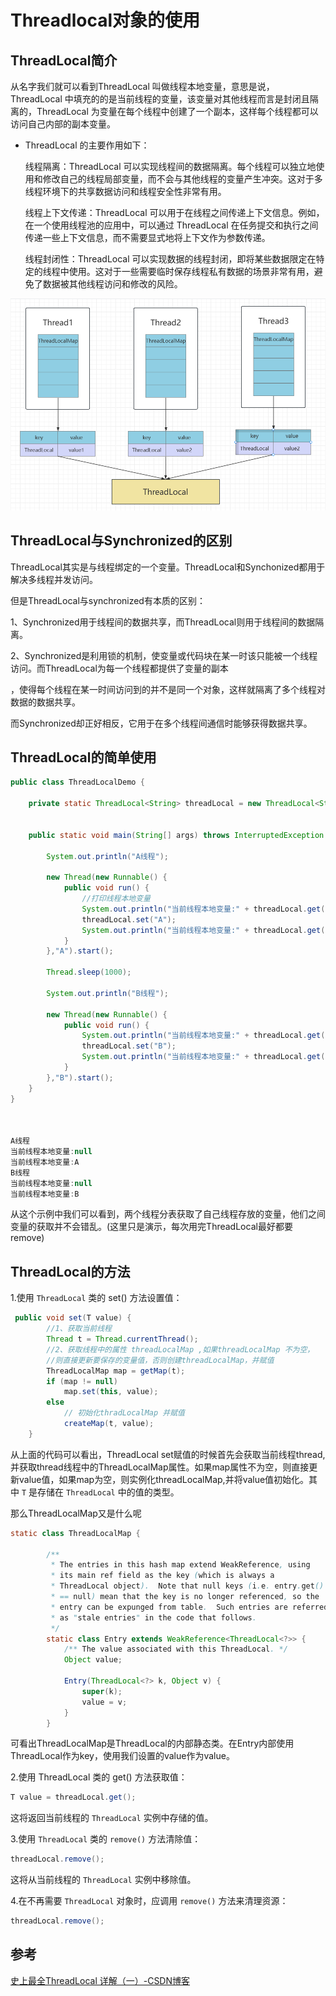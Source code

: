 # Threadlocal对象的使用

## ThreadLocal简介

从名字我们就可以看到ThreadLocal 叫做线程本地变量，意思是说，ThreadLocal 中填充的的是当前线程的变量，该变量对其他线程而言是封闭且隔离的，ThreadLocal 为变量在每个线程中创建了一个副本，这样每个线程都可以访问自己内部的副本变量。

- ThreadLocal 的主要作用如下：

  

  线程隔离：ThreadLocal 可以实现线程间的数据隔离。每个线程可以独立地使用和修改自己的线程局部变量，而不会与其他线程的变量产生冲突。这对于多线程环境下的共享数据访问和线程安全性非常有用。

  

  线程上下文传递：ThreadLocal 可以用于在线程之间传递上下文信息。例如，在一个使用线程池的应用中，可以通过 ThreadLocal 在任务提交和执行之间传递一些上下文信息，而不需要显式地将上下文作为参数传递。

  

  线程封闭性：ThreadLocal 可以实现数据的线程封闭，即将某些数据限定在特定的线程中使用。这对于一些需要临时保存线程私有数据的场景非常有用，避免了数据被其他线程访问和修改的风险。



![image-20231025202311085](https://raw.githubusercontent.com/DecZeroTwo/blogimage/main/images/202310252023152.png)



## ThreadLocal与Synchronized的区别

ThreadLocal<T>其实是与线程绑定的一个变量。ThreadLocal和Synchonized都用于解决多线程并发访问。

但是ThreadLocal与synchronized有本质的区别：

1、Synchronized用于线程间的数据共享，而ThreadLocal则用于线程间的数据隔离。

2、Synchronized是利用锁的机制，使变量或代码块在某一时该只能被一个线程访问。而ThreadLocal为每一个线程都提供了变量的副本

，使得每个线程在某一时间访问到的并不是同一个对象，这样就隔离了多个线程对数据的数据共享。

而Synchronized却正好相反，它用于在多个线程间通信时能够获得数据共享。




## ThreadLocal的简单使用

```java
public class ThreadLocalDemo {

    private static ThreadLocal<String> threadLocal = new ThreadLocal<String>();


    public static void main(String[] args) throws InterruptedException {

        System.out.println("A线程");

        new Thread(new Runnable() {
            public void run() {
                //打印线程本地变量
                System.out.println("当前线程本地变量:" + threadLocal.get());
                threadLocal.set("A");
                System.out.println("当前线程本地变量:" + threadLocal.get());
            }
        },"A").start();

        Thread.sleep(1000);

        System.out.println("B线程");

        new Thread(new Runnable() {
            public void run() {
                System.out.println("当前线程本地变量:" + threadLocal.get());
                threadLocal.set("B");
                System.out.println("当前线程本地变量:" + threadLocal.get());
            }
        },"B").start();
    }
}



A线程
当前线程本地变量:null
当前线程本地变量:A
B线程
当前线程本地变量:null
当前线程本地变量:B
```



从这个示例中我们可以看到，两个线程分表获取了自己线程存放的变量，他们之间变量的获取并不会错乱。(这里只是演示，每次用完ThreadLocal最好都要remove)



## ThreadLocal的方法



1.使用 `ThreadLocal` 类的 set() 方法设置值：

```java
 public void set(T value) {
        //1、获取当前线程
        Thread t = Thread.currentThread();
        //2、获取线程中的属性 threadLocalMap ,如果threadLocalMap 不为空，
        //则直接更新要保存的变量值，否则创建threadLocalMap，并赋值
        ThreadLocalMap map = getMap(t);
        if (map != null)
            map.set(this, value);
        else
            // 初始化thradLocalMap 并赋值
            createMap(t, value);
    }
```

从上面的代码可以看出，ThreadLocal set赋值的时候首先会获取当前线程thread,并获取thread线程中的ThreadLocalMap属性。如果map属性不为空，则直接更新value值，如果map为空，则实例化threadLocalMap,并将value值初始化。其中 `T` 是存储在 `ThreadLocal` 中的值的类型。

那么ThreadLocalMap又是什么呢

```java
static class ThreadLocalMap {

        /**
         * The entries in this hash map extend WeakReference, using
         * its main ref field as the key (which is always a
         * ThreadLocal object).  Note that null keys (i.e. entry.get()
         * == null) mean that the key is no longer referenced, so the
         * entry can be expunged from table.  Such entries are referred to
         * as "stale entries" in the code that follows.
         */
        static class Entry extends WeakReference<ThreadLocal<?>> {
            /** The value associated with this ThreadLocal. */
            Object value;

            Entry(ThreadLocal<?> k, Object v) {
                super(k);
                value = v;
            }
        }
```

可看出ThreadLocalMap是ThreadLocal的内部静态类。在Entry内部使用ThreadLocal作为key，使用我们设置的value作为value。



2.使用 ThreadLocal 类的 get() 方法获取值：

```java
T value = threadLocal.get();
```

这将返回当前线程的 `ThreadLocal` 实例中存储的值。



3.使用 `ThreadLocal` 类的 `remove()` 方法清除值：

```java
threadLocal.remove();
```

这将从当前线程的 `ThreadLocal` 实例中移除值。



4.在不再需要 `ThreadLocal` 对象时，应调用 `remove()` 方法来清理资源：

```java
threadLocal.remove();
```



## 参考

[史上最全ThreadLocal 详解（一）-CSDN博客](https://blog.csdn.net/u010445301/article/details/111322569)
